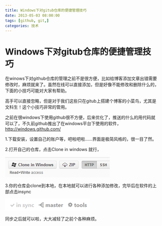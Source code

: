 ```yaml
---
title: Windows下对gitub仓库的便捷管理技巧
date: 2013-05-03 08:00:00
tags: [github, git,]
categories: 技术
---
```

# Windows下对gitub仓库的便捷管理技巧 #

在winows下对github仓库的管理之前不是很方便，比如给博客添加文章出错需要修改时，麻烦就来了。虽然在线可以直接添加，但是好像不能修改和删除什么的，下面的小技巧可能对大家有帮助。

高手可以直接忽略，但是对于我们这些只在gitub上搭建个博客的小菜鸟，尤其是文科生！这个小技巧非常的管用。

之前在很windows下使用github很不方便，后来优化了，推送的什么的用代码就可以了，不久前github推出了在windows平台下使用的软件，http://windows.github.com/

1.下载安装，设置自己的账户等，吧啦吧啦......界面是极简风格的，很一目了然。


2.打开自己的仓库，点击Clone in windows 就行，

![](/image/001.png)


3.你的仓库会clone到本地，在本地就可以进行各种添加修改，完毕后在软件的上部点击insync

![](/image/002.png)

同步之后就可以啦，大大减轻了之前个各种麻烦。



